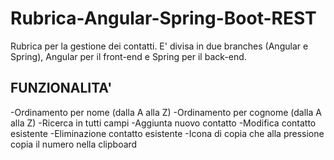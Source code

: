 # Rubrica-Angular-Spring-Boot-REST
Rubrica per la gestione dei contatti.
E' divisa in due branches (Angular e Spring), Angular per il front-end e Spring per il back-end.

FUNZIONALITA'
-
-Ordinamento per nome (dalla A alla Z)
-Ordinamento per cognome (dalla A alla Z)
-Ricerca in tutti campi
-Aggiunta nuovo contatto
-Modifica contatto esistente
-Eliminazione contatto esistente
-Icona di copia che alla pressione copia il numero nella clipboard
